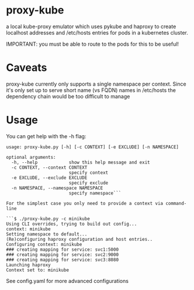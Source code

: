 # proxy-kube
a local kube-proxy emulator which uses pykube and haproxy to create localhost addresses and /etc/hosts entries for pods in a kubernetes cluster.

IMPORTANT: you must be able to route to the pods for this to be useful!

# Caveats
proxy-kube currently only supports a single namespace per context. Since it's only set up to serve short name (vs FQDN)
names in /etc/hosts the dependency chain would be too difficult to manage

# Usage

You can get help with the -h flag:

```$ ./proxy-kube.py -h
usage: proxy-kube.py [-h] [-c CONTEXT] [-e EXCLUDE] [-n NAMESPACE]

optional arguments:
  -h, --help            show this help message and exit
  -c CONTEXT, --context CONTEXT
                        specify context
  -e EXCLUDE, --exclude EXCLUDE
                        specify exclude
  -n NAMESPACE, --namespace NAMESPACE
                        specify namespace```

For the simplest case you only need to provide a context via command-line

```$ ./proxy-kube.py -c minikube
Using CLI overrides, trying to build out config...
context: minikube
Setting namespace to default...
(Re)configuring haproxy configuration and host entries..
Configuring context: minikube
### creating mapping for service: svc1:5000
### creating mapping for service: svc2:9000
### creating mapping for service: svc3:8080
Launching haproxy
Context set to: minikube
```

See config.yaml for more advanced configurations
